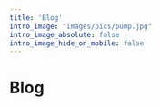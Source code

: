 ```yaml
---
title: 'Blog'
intro_image: "images/pics/pump.jpg"
intro_image_absolute: false
intro_image_hide_on_mobile: false
---
```


# Blog

